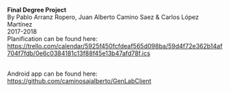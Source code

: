 <b>Final Degree Project</b>
<br>By Pablo Arranz Ropero, Juan Alberto Camino Saez & Carlos López Martínez
<br>2017-2018
<br>Planification can be found here: https://trello.com/calendar/5925f450fcfdeaf565d098ba/59d4f72e362b14af704f7fdb/0e6c0384181c13f88f45e13b47afd78f.ics

<br>Android app can be found here:
https://github.com/caminosajalberto/GenLabClient
